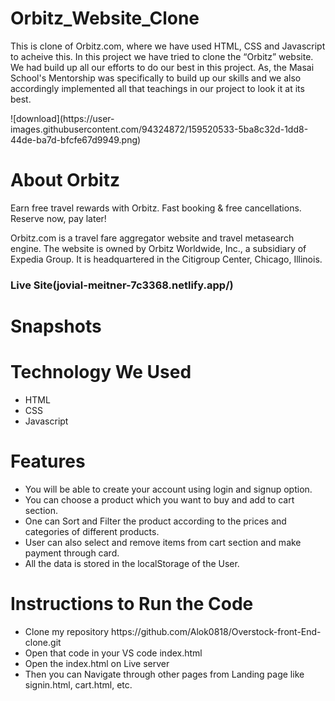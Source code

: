  # Orbitz_Website_Clone

<p>
      This is clone of Orbitz.com, where we have used HTML, CSS and Javascript
      to acheive this. In this project we have tried to clone the “Orbitz”
      website. We had build up all our efforts to do our best in this project.
      As, the Masai School's Mentorship was specifically to build up our skills
      and we also accordingly implemented all that teachings in our project to
      look it at its best.
    </p>
![download](https://user-images.githubusercontent.com/94324872/159520533-5ba8c32d-1dd8-44de-ba7d-bfcfe67d9949.png)

 
 
   <h1>About Orbitz</h1>
    <p>
      Earn free travel rewards with Orbitz. Fast booking & free cancellations.
      Reserve now, pay later!
    </p>
    <p>
      Orbitz.com is a travel fare aggregator website and travel metasearch
      engine. The website is owned by Orbitz Worldwide, Inc., a subsidiary of
      Expedia Group. It is headquartered in the Citigroup Center, Chicago,
      Illinois.
    </p>
    <h3>Live Site(jovial-meitner-7c3368.netlify.app/)</h3>
    <!-- <h1>Video Link:-</h1>
    <h3>
      we have shared a demo presentation of this project "Orbitz-clone".
    </h3> -->
    <!-- <h3>
      https://drive.google.com/file/d/1xHG4ltDdeLgHZ1YjHw9kdjcRyAwJ8t92/view?usp=sharing
    </h3> -->
    <h1>Snapshots</h1>
   

   <h1>Technology We Used</h1>
    <ul>
      <li>HTML</li>
      <li>CSS</li>
      <li>Javascript</li>
    </ul>
    <h1>Features</h1>
    <ul>
      <li>
        You will be able to create your account using login and signup option.
      </li>
      <li>
        You can choose a product which you want to buy and add to cart section.
      </li>
      <li>
        One can Sort and Filter the product according to the prices and
        categories of different products.
      </li>
      <li>
        User can also select and remove items from cart section and make payment
        through card.
      </li>
      <li>All the data is stored in the localStorage of the User.</li>
    </ul>

   <h1>Instructions to Run the Code</h1>
    <ul>
      <li>
        Clone my repository
        https://github.com/Alok0818/Overstock-front-End-clone.git
      </li>
      <li>Open that code in your VS code index.html</li>
      <li>Open the index.html on Live server</li>
      <li>
        Then you can Navigate through other pages from Landing page like
        signin.html, cart.html, etc.
      </li>
    </ul>
